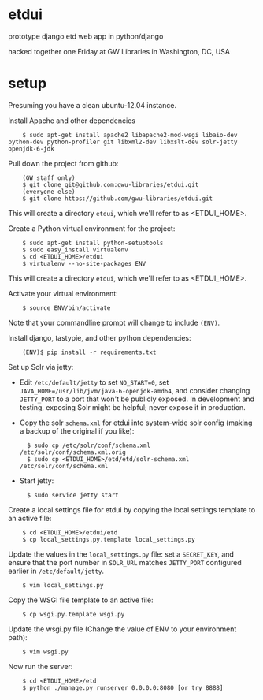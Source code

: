 etdui
=====

prototype django etd web app in python/django

hacked together one Friday at GW Libraries in Washington, DC, USA



setup
=====

Presuming you have a clean ubuntu-12.04 instance.

Install Apache and other dependencies

        $ sudo apt-get install apache2 libapache2-mod-wsgi libaio-dev python-dev python-profiler git libxml2-dev libxslt-dev solr-jetty openjdk-6-jdk


Pull down the project from github:

        (GW staff only)
        $ git clone git@github.com:gwu-libraries/etdui.git
        (everyone else)
        $ git clone https://github.com/gwu-libraries/etdui.git

This will create a directory ```etdui```, which we'll refer to as <ETDUI_HOME>.

Create a Python virtual environment for the project:

        $ sudo apt-get install python-setuptools
        $ sudo easy_install virtualenv
        $ cd <ETDUI_HOME>/etdui
        $ virtualenv --no-site-packages ENV


This will create a directory ```etdui```, which we'll refer to as <ETDUI_HOME>.

Activate your virtual environment:

        $ source ENV/bin/activate

Note that your commandline prompt will change to include ```(ENV)```.

Install django, tastypie, and other python dependencies:

        (ENV)$ pip install -r requirements.txt
        
Set up Solr via jetty:

* Edit ```/etc/default/jetty``` to set ```NO_START=0```, set
  ```JAVA_HOME=/usr/lib/jvm/java-6-openjdk-amd64```, and consider
  changing ```JETTY_PORT``` to a port that won't be publicly exposed.
  In development and testing, exposing Solr might be helpful; never 
  expose it in production.

* Copy the solr ```schema.xml``` for etdui into system-wide solr config
  (making a backup of the original if you like):

        $ sudo cp /etc/solr/conf/schema.xml /etc/solr/conf/schema.xml.orig
        $ sudo cp <ETDUI_HOME>/etd/etd/solr-schema.xml /etc/solr/conf/schema.xml

* Start jetty:

        $ sudo service jetty start

Create a local settings file for etdui by copying the local settings 
template to an active file:

        $ cd <ETDUI_HOME>/etdui/etd
        $ cp local_settings.py.template local_settings.py

Update the values in the ```local_settings.py``` file:  set a 
```SECRET_KEY```, and ensure that the port number in ```SOLR_URL``` matches 
```JETTY_PORT``` configured earlier in ```/etc/default/jetty```.

        $ vim local_settings.py

Copy the WSGI file template to an active file:

        $ cp wsgi.py.template wsgi.py

Update the wsgi.py file (Change the value of ENV to your environment path):

        $ vim wsgi.py
        
Now run the server:

        $ cd <ETDUI_HOME>/etd
        $ python ./manage.py runserver 0.0.0.0:8080 [or try 8888]
